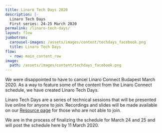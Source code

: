 ```yaml
---
title: Linaro Tech Days 2020
description: |-
  Linaro Tech Days 
  First series: 24-25 March 2020
permalink: /linaro-tech-days/
layout: flow
jumbotron:
  carousel-images: /assets/images/content/techdays_facebook.png
  title: Linaro Tech Days
flow:
  - row: main_content_row
image:
  path: /assets/images/content/techdays_facebook.png
---
```

We were disappointed to have to cancel Linaro Connect Budapest March 2020.  As a way to feature some of the content from the Linaro Connect schedule, we have created Linaro Tech Days.

Linaro Tech Days are a series of technical sessions that will be presented live online for anyone to join. Recordings and slides will be made available on our [Resource page](https://connect.linaro.org/resources/) for those who are not able to join.

We are in the process of finalizing the schedule for March 24 and 25 and will post the schedule here by 11 March 2020.
